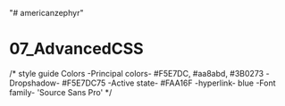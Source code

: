 "# americanzephyr" 
# 07_AdvancedCSS

/* style guide 
Colors
-Principal colors- #F5E7DC, #aa8abd, #3B0273
-Dropshadow- #F5E7DC75
-Active state- #FAA16F
-hyperlink- blue
-Font family- 'Source Sans Pro' 
*/